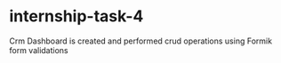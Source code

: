 # internship-task-4
Crm Dashboard is created and performed crud operations using Formik form validations
